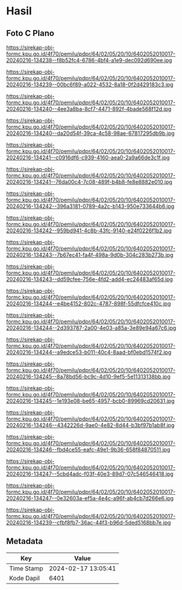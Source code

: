 # Hasil

## Foto C Plano

https://sirekap-obj-formc.kpu.go.id/4f70/pemilu/pdpr/64/02/05/20/10/6402052010017-20240216-134238--f8b52fc4-6786-4bf4-a1e9-dec092d690ee.jpg

https://sirekap-obj-formc.kpu.go.id/4f70/pemilu/pdpr/64/02/05/20/10/6402052010017-20240216-134239--00bc6f89-a022-4532-8a18-0f2d429183c3.jpg

https://sirekap-obj-formc.kpu.go.id/4f70/pemilu/pdpr/64/02/05/20/10/6402052010017-20240216-134240--4ee3a8ba-8cf7-4471-892f-4bade568f12d.jpg

https://sirekap-obj-formc.kpu.go.id/4f70/pemilu/pdpr/64/02/05/20/10/6402052010017-20240216-134240--da20d54f-39ca-4c58-98ae-67817295db9b.jpg

https://sirekap-obj-formc.kpu.go.id/4f70/pemilu/pdpr/64/02/05/20/10/6402052010017-20240216-134241--c0916df6-c939-4160-aea0-2a9a66de3c1f.jpg

https://sirekap-obj-formc.kpu.go.id/4f70/pemilu/pdpr/64/02/05/20/10/6402052010017-20240216-134241--76da00c4-7c08-489f-b4b8-fe8e8882e010.jpg

https://sirekap-obj-formc.kpu.go.id/4f70/pemilu/pdpr/64/02/05/20/10/6402052010017-20240216-134242--396a3181-0789-4a2c-b143-950e733644b6.jpg

https://sirekap-obj-formc.kpu.go.id/4f70/pemilu/pdpr/64/02/05/20/10/6402052010017-20240216-134242--959bd941-4c8b-43fc-9140-e24f0226f1b2.jpg

https://sirekap-obj-formc.kpu.go.id/4f70/pemilu/pdpr/64/02/05/20/10/6402052010017-20240216-134243--7b67ec41-fa4f-498a-9d0b-304c283b273b.jpg

https://sirekap-obj-formc.kpu.go.id/4f70/pemilu/pdpr/64/02/05/20/10/6402052010017-20240216-134243--dd59cfee-756e-4fd2-add4-ec24483af65d.jpg

https://sirekap-obj-formc.kpu.go.id/4f70/pemilu/pdpr/64/02/05/20/10/6402052010017-20240216-134244--e4be4152-802c-4787-898f-55dfcfce410c.jpg

https://sirekap-obj-formc.kpu.go.id/4f70/pemilu/pdpr/64/02/05/20/10/6402052010017-20240216-134244--2d393787-2a00-4e03-a85a-3e89e94a67c6.jpg

https://sirekap-obj-formc.kpu.go.id/4f70/pemilu/pdpr/64/02/05/20/10/6402052010017-20240216-134244--a9edce53-b011-40c4-8aad-bf0ebd1574f2.jpg

https://sirekap-obj-formc.kpu.go.id/4f70/pemilu/pdpr/64/02/05/20/10/6402052010017-20240216-134245--8a78bd56-bc9c-4d10-9ef5-5e11313138bb.jpg

https://sirekap-obj-formc.kpu.go.id/4f70/pemilu/pdpr/64/02/05/20/10/6402052010017-20240216-134245--1e193e08-be65-4957-bcb0-89969cd20631.jpg

https://sirekap-obj-formc.kpu.go.id/4f70/pemilu/pdpr/64/02/05/20/10/6402052010017-20240216-134246--4342226d-9ae0-4e82-8d44-b3bf97b1ab8f.jpg

https://sirekap-obj-formc.kpu.go.id/4f70/pemilu/pdpr/64/02/05/20/10/6402052010017-20240216-134246--fbd4ce55-eafc-49e1-9b36-658f84870511.jpg

https://sirekap-obj-formc.kpu.go.id/4f70/pemilu/pdpr/64/02/05/20/10/6402052010017-20240216-134247--5cbd4adc-f03f-40e3-89d7-07c546546418.jpg

https://sirekap-obj-formc.kpu.go.id/4f70/pemilu/pdpr/64/02/05/20/10/6402052010017-20240216-134247--0e32603a-ef5a-4e4c-a96f-ab4cb7d266e6.jpg

https://sirekap-obj-formc.kpu.go.id/4f70/pemilu/pdpr/64/02/05/20/10/6402052010017-20240216-134239--cfbf8fb7-36ac-44f3-b96d-5ded5168bb7e.jpg


## Metadata

| Key        | Value               |
| ---------- | ------------------- |
| Time Stamp | 2024-02-17 13:05:41 |
| Kode Dapil | 6401                |



